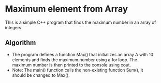 # Maximum element from Array
This is a simple C++ program that finds the maximum number in an array of integers.

## Algorithm
  -  The program defines a function Max() that initializes an array A with 10 elements and finds the maximum number using a for loop. The maximum number is then printed to the console using cout.
  -  Note: The main() function calls the non-existing function Sum(), it should be changed to Max().
